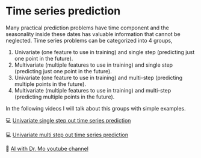# Time series prediction

Many practical prediction problems have time component and the seasonality inside these dates has valuable information that cannot be neglected. Time series problems can be categorized into 4 groups, 

1. Univariate (one feature to use in training) and single step (predicting just one point in the future).
2. Multivariate (multiple features to use in training) and single step (predicting just one point in the future).
3. Univariate (one feature to use in training) and multi-step (predicting multiple points in the future).
4. Multivariate (multiple features to use in training) and multi-step (predicting multiple points in the future).

In the following videos I will talk about this groups with simple examples. 


💻 [Univariate single step out time series prediction](https://youtu.be/LkoSAbKG_H8)

💻 [Univariate multi step out time series prediction](https://youtu.be/xYT65cyNS4M)

🔴 [AI with Dr. Mo youtube channel](https://www.youtube.com/c/AIwithDrMo?sub_confirmation=1)

